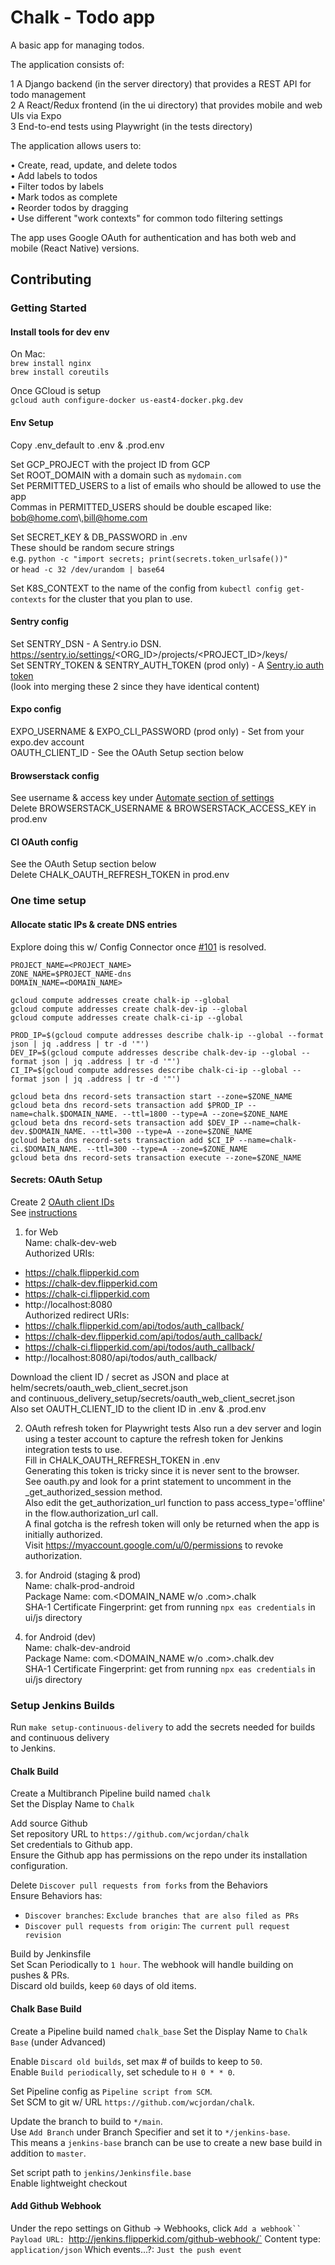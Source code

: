 # Chalk - Todo app
A basic app for managing todos.  

The application consists of:  

 1 A Django backend (in the server directory) that provides a REST API for todo management  
 2 A React/Redux frontend (in the ui directory) that provides mobile and web UIs via Expo  
 3 End-to-end tests using Playwright (in the tests directory)  

The application allows users to:  

 • Create, read, update, and delete todos  
 • Add labels to todos  
 • Filter todos by labels  
 • Mark todos as complete  
 • Reorder todos by dragging  
 • Use different "work contexts" for common todo filtering settings  

The app uses Google OAuth for authentication and has both web and mobile (React Native) versions.  

## Contributing
### Getting Started
#### Install tools for dev env
On Mac:  
`brew install nginx`  
`brew install coreutils`  

Once GCloud is setup  
`gcloud auth configure-docker us-east4-docker.pkg.dev`  

#### Env Setup
Copy .env_default to .env & .prod.env  

Set GCP_PROJECT with the project ID from GCP  
Set ROOT_DOMAIN with a domain such as `mydomain.com`  
Set PERMITTED_USERS to a list of emails who should be allowed to use the app  
Commas in PERMITTED_USERS should be double escaped like: bob@home.com\\,bill@home.com  

Set SECRET_KEY & DB_PASSWORD in .env  
  These should be random secure strings  
  e.g. `python -c "import secrets; print(secrets.token_urlsafe())"`  
  or `head -c 32 /dev/urandom | base64`  

Set K8S_CONTEXT to the name of the config from `kubectl config get-contexts` for the cluster that you plan to use.  

#### Sentry config
Set SENTRY_DSN - A Sentry.io DSN.  https://sentry.io/settings/<ORG_ID>/projects/<PROJECT_ID>/keys/  
Set SENTRY_TOKEN & SENTRY_AUTH_TOKEN (prod only) - A [Sentry.io auth token](https://sentry.io/settings/account/api/auth-tokens/)  
(look into merging these 2 since they have identical content)

#### Expo config
EXPO_USERNAME & EXPO_CLI_PASSWORD (prod only) - Set from your expo.dev account  
OAUTH_CLIENT_ID - See the OAuth Setup section below  

#### Browserstack config
See username & access key under [Automate section of settings](https://www.browserstack.com/accounts/settings)  
Delete BROWSERSTACK_USERNAME & BROWSERSTACK_ACCESS_KEY in prod.env  

#### CI OAuth config
See the OAuth Setup section below  
Delete CHALK_OAUTH_REFRESH_TOKEN in prod.env  

### One time setup
#### Allocate static IPs & create DNS entries
Explore doing this w/ Config Connector once [#101](https://github.com/GoogleCloudPlatform/k8s-config-connector/issues/101) is resolved.

```
PROJECT_NAME=<PROJECT_NAME>
ZONE_NAME=$PROJECT_NAME-dns
DOMAIN_NAME=<DOMAIN_NAME>

gcloud compute addresses create chalk-ip --global
gcloud compute addresses create chalk-dev-ip --global
gcloud compute addresses create chalk-ci-ip --global

PROD_IP=$(gcloud compute addresses describe chalk-ip --global --format json | jq .address | tr -d '"')
DEV_IP=$(gcloud compute addresses describe chalk-dev-ip --global --format json | jq .address | tr -d '"')
CI_IP=$(gcloud compute addresses describe chalk-ci-ip --global --format json | jq .address | tr -d '"')

gcloud beta dns record-sets transaction start --zone=$ZONE_NAME
gcloud beta dns record-sets transaction add $PROD_IP --name=chalk.$DOMAIN_NAME. --ttl=1800 --type=A --zone=$ZONE_NAME
gcloud beta dns record-sets transaction add $DEV_IP --name=chalk-dev.$DOMAIN_NAME. --ttl=300 --type=A --zone=$ZONE_NAME
gcloud beta dns record-sets transaction add $CI_IP --name=chalk-ci.$DOMAIN_NAME. --ttl=300 --type=A --zone=$ZONE_NAME
gcloud beta dns record-sets transaction execute --zone=$ZONE_NAME

```

#### Secrets: OAuth Setup
Create 2 [OAuth client IDs](https://console.cloud.google.com/apis/credentials)  
See [instructions](https://docs.expo.dev/guides/authentication/#google)  

1) for Web  
Name: chalk-dev-web  
Authorized URIs:  
- https://chalk.flipperkid.com  
- https://chalk-dev.flipperkid.com  
- https://chalk-ci.flipperkid.com  
- http://localhost:8080  
Authorized redirect URIs:   
- https://chalk.flipperkid.com/api/todos/auth_callback/  
- https://chalk-dev.flipperkid.com/api/todos/auth_callback/  
- https://chalk-ci.flipperkid.com/api/todos/auth_callback/  
- http://localhost:8080/api/todos/auth_callback/  

Download the client ID / secret as JSON and place at helm/secrets/oauth_web_client_secret.json  
and continuous_delivery_setup/secrets/oauth_web_client_secret.json  
Also set OAUTH_CLIENT_ID to the client ID in .env & .prod.env

2) OAuth refresh token for Playwright tests
Also run a dev server and login using a tester account to capture the refresh token for Jenkins integration tests to use.  
Fill in CHALK_OAUTH_REFRESH_TOKEN in .env  
Generating this token is tricky since it is never sent to the browser.  
See oauth.py and look for a print statement to uncomment in the \_get_authorized_session method.  
Also edit the get_authorization_url function to pass access_type='offline' in the flow.authorization_url call.  
A final gotcha is the refresh token will only be returned when the app is initially authorized.  
Visit https://myaccount.google.com/u/0/permissions to revoke authorization.  

3) for Android (staging & prod)  
Name: chalk-prod-android  
Package Name: com.<DOMAIN_NAME w/o .com>.chalk  
SHA-1 Certificate Fingerprint: get from running `npx eas credentials` in ui/js directory  

4) for Android (dev)  
Name: chalk-dev-android  
Package Name: com.<DOMAIN_NAME w/o .com>.chalk.dev  
SHA-1 Certificate Fingerprint: get from running `npx eas credentials` in ui/js directory  

### Setup Jenkins Builds
Run `make setup-continuous-delivery` to add the secrets needed for builds and continuous delivery  
to Jenkins.

#### Chalk Build
Create a Multibranch Pipeline build named `chalk`  
Set the Display Name to `Chalk`

Add source Github  
Set repository URL to `https://github.com/wcjordan/chalk`  
Set credentials to Github app.  
Ensure the Github app has permissions on the repo under its installation configuration.  

Delete `Discover pull requests from forks` from the Behaviors  
Ensure Behaviors has:  
- `Discover branches`: `Exclude branches that are also filed as PRs`
- `Discover pull requests from origin`: `The current pull request revision`

Build by Jenkinsfile  
Set Scan Periodically to `1 hour`.  The webhook will handle building on pushes & PRs.  
Discard old builds, keep `60` days of old items.  

#### Chalk Base Build
Create a Pipeline build named `chalk_base`
Set the Display Name to `Chalk Base` (under Advanced)

Enable `Discard old builds`, set max # of builds to keep to `50`.  
Enable `Build periodically`, set schedule to `H 0 * * 0`.  

Set Pipeline config as `Pipeline script from SCM`.  
Set SCM to git w/ URL `https://github.com/wcjordan/chalk`.  

Update the branch to build to `*/main`.  
Use `Add Branch` under Branch Specifier and set it to `*/jenkins-base`.  
This means a `jenkins-base` branch can be use to create a new base build in addition to `master`.  

Set script path to `jenkins/Jenkinsfile.base`  
Enable lightweight checkout  

#### Add Github Webhook
Under the repo settings on Github -> Webhooks, click `Add a webhook``
Payload URL: `http://jenkins.flipperkid.com/github-webhook/`
Content type: `application/json`
Which events...?: `Just the push event`
